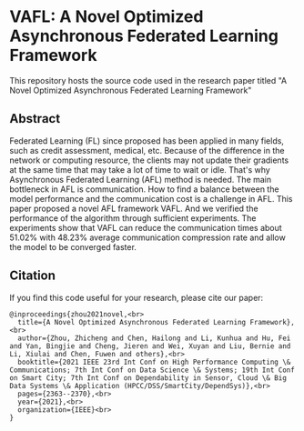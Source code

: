 # VAFL: A Novel Optimized Asynchronous Federated Learning Framework

This repository hosts the source code used in the research paper titled "A Novel Optimized Asynchronous Federated Learning Framework"

## Abstract

Federated Learning (FL) since proposed has been applied in many fields, such as credit assessment, medical, etc. Because of the difference in the network or computing resource, the clients may not update their gradients at the same time that may take a lot of time to wait or idle. That's why Asynchronous Federated Learning (AFL) method is needed. The main bottleneck in AFL is communication. How to find a balance between the model performance and the communication cost is a challenge in AFL. This paper proposed a novel AFL framework VAFL. And we verified the performance of the algorithm through sufficient experiments. The experiments show that VAFL can reduce the communication times about 51.02\% with 48.23\% average communication compression rate and allow the model to be converged faster.

## Citation
If you find this code useful for your research, please cite our paper:

```
@inproceedings{zhou2021novel,<br>
  title={A Novel Optimized Asynchronous Federated Learning Framework},<br>
  author={Zhou, Zhicheng and Chen, Hailong and Li, Kunhua and Hu, Fei and Yan, Bingjie and Cheng, Jieren and Wei, Xuyan and Liu, Bernie and Li, Xiulai and Chen, Fuwen and others},<br>
  booktitle={2021 IEEE 23rd Int Conf on High Performance Computing \& Communications; 7th Int Conf on Data Science \& Systems; 19th Int Conf on Smart City; 7th Int Conf on Dependability in Sensor, Cloud \& Big Data Systems \& Application (HPCC/DSS/SmartCity/DependSys)},<br>
  pages={2363--2370},<br>
  year={2021},<br>
  organization={IEEE}<br>
}
```

 
